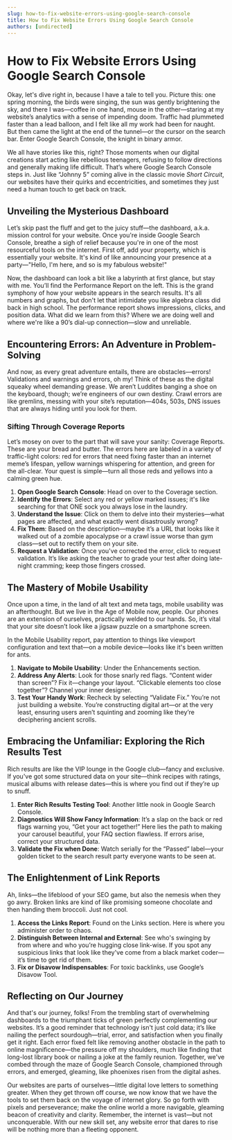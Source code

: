```yaml
---
slug: how-to-fix-website-errors-using-google-search-console
title: How to Fix Website Errors Using Google Search Console
authors: [undirected]
---
```



# How to Fix Website Errors Using Google Search Console

Okay, let's dive right in, because I have a tale to tell you. Picture this: one spring morning, the birds were singing, the sun was gently brightening the sky, and there I was—coffee in one hand, mouse in the other—staring at my website’s analytics with a sense of impending doom. Traffic had plummeted faster than a lead balloon, and I felt like all my work had been for naught. But then came the light at the end of the tunnel—or the cursor on the search bar. Enter Google Search Console, the knight in binary armor. 

We all have stories like this, right? Those moments when our digital creations start acting like rebellious teenagers, refusing to follow directions and generally making life difficult. That’s where Google Search Console steps in. Just like “Johnny 5” coming alive in the classic movie *Short Circuit*, our websites have their quirks and eccentricities, and sometimes they just need a human touch to get back on track.

## Unveiling the Mysterious Dashboard

Let’s skip past the fluff and get to the juicy stuff—the dashboard, a.k.a. mission control for your website. Once you're inside Google Search Console, breathe a sigh of relief because you're in one of the most resourceful tools on the internet. First off, add your property, which is essentially your website. It's kind of like announcing your presence at a party—"Hello, I'm here, and so is my fabulous website!"

Now, the dashboard can look a bit like a labyrinth at first glance, but stay with me. You’ll find the Performance Report on the left. This is the grand symphony of how your website appears in the search results. It's all numbers and graphs, but don't let that intimidate you like algebra class did back in high school. The performance report shows impressions, clicks, and position data. What did we learn from this? Where we are doing well and where we're like a 90’s dial-up connection—slow and unreliable.

## Encountering Errors: An Adventure in Problem-Solving

And now, as every great adventure entails, there are obstacles—errors! Validations and warnings and errors, oh my! Think of these as the digital squeaky wheel demanding grease. We aren’t Luddites banging a shoe on the keyboard, though; we’re engineers of our own destiny. Crawl errors are like gremlins, messing with your site’s reputation—404s, 503s, DNS issues that are always hiding until you look for them.

### Sifting Through Coverage Reports

Let’s mosey on over to the part that will save your sanity: Coverage Reports. These are your bread and butter. The errors here are labeled in a variety of traffic-light colors: red for errors that need fixing faster than an internet meme’s lifespan, yellow warnings whispering for attention, and green for the all-clear. Your quest is simple—turn all those reds and yellows into a calming green hue.

1. **Open Google Search Console**: Head on over to the Coverage section.
2. **Identify the Errors**: Select any red or yellow marked issues; it's like searching for that ONE sock you always lose in the laundry. 
3. **Understand the Issue**: Click on them to delve into their mysteries—what pages are affected, and what exactly went disastrously wrong?
4. **Fix Them**: Based on the description—maybe it’s a URL that looks like it walked out of a zombie apocalypse or a crawl issue worse than gym class—set out to rectify them on your site. 
5. **Request a Validation**: Once you've corrected the error, click to request validation. It’s like asking the teacher to grade your test after doing late-night cramming; keep those fingers crossed.

## The Mastery of Mobile Usability

Once upon a time, in the land of alt text and meta tags, mobile usability was an afterthought. But we live in the Age of Mobile now, people. Our phones are an extension of ourselves, practically welded to our hands. So, it’s vital that your site doesn’t look like a jigsaw puzzle on a smartphone screen. 

In the Mobile Usability report, pay attention to things like viewport configuration and text that—on a mobile device—looks like it's been written for ants.

1. **Navigate to Mobile Usability**: Under the Enhancements section.
2. **Address Any Alerts**: Look for those snarly red flags. “Content wider than screen”? Fix it—change your layout. “Clickable elements too close together”? Channel your inner designer.
3. **Test Your Handy Work**: Recheck by selecting “Validate Fix.” You’re not just building a website. You’re constructing digital art—or at the very least, ensuring users aren’t squinting and zooming like they’re deciphering ancient scrolls.

## Embracing the Unfamiliar: Exploring the Rich Results Test

Rich results are like the VIP lounge in the Google club—fancy and exclusive. If you've got some structured data on your site—think recipes with ratings, musical albums with release dates—this is where you find out if they’re up to snuff.

1. **Enter Rich Results Testing Tool**: Another little nook in Google Search Console.
2. **Diagnostics Will Show Fancy Information**: It’s a slap on the back or red flags warning you, “Get your act together!” Here lies the path to making your carousel beautiful, your FAQ section flawless. If errors arise, correct your structured data.
3. **Validate the Fix when Done**: Watch serially for the “Passed” label—your golden ticket to the search result party everyone wants to be seen at.

## The Enlightenment of Link Reports

Ah, links—the lifeblood of your SEO game, but also the nemesis when they go awry. Broken links are kind of like promising someone chocolate and then handing them broccoli. Just not cool.

1. **Access the Links Report**: Found on the Links section. Here is where you administer order to chaos. 
2. **Distinguish Between Internal and External**: See who's swinging by from where and who you’re hugging close link-wise. If you spot any suspicious links that look like they've come from a black market coder—it’s time to get rid of them.
3. **Fix or Disavow Indispensables**: For toxic backlinks, use Google’s Disavow Tool.

## Reflecting on Our Journey

And that's our journey, folks! From the trembling start of overwhelming dashboards to the triumphant ticks of green perfectly complementing our websites. It’s a good reminder that technology isn't just cold data; it’s like nailing the perfect sourdough—trial, error, and satisfaction when you finally get it right. Each error fixed felt like removing another obstacle in the path to online magnificence—the pressure off my shoulders, much like finding that long-lost library book or nailing a joke at the family reunion. Together, we've combed through the maze of Google Search Console, championed through errors, and emerged, gleaming, like phoenixes risen from the digital ashes. 

Our websites are parts of ourselves—little digital love letters to something greater. When they get thrown off course, we now know that we have the tools to set them back on the voyage of internet glory. So go forth with pixels and perseverance; make the online world a more navigable, gleaming beacon of creativity and clarity. Remember, the internet is vast—but not unconquerable. With our new skill set, any website error that dares to rise will be nothing more than a fleeting opponent.